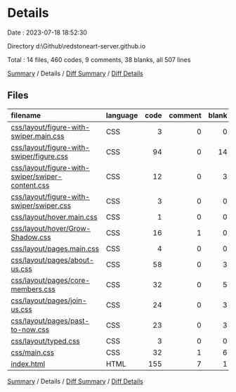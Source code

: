 # Details

Date : 2023-07-18 18:52:30

Directory d:\\Github\\redstoneart-server.github.io

Total : 14 files,  460 codes, 9 comments, 38 blanks, all 507 lines

[Summary](results.md) / Details / [Diff Summary](diff.md) / [Diff Details](diff-details.md)

## Files
| filename | language | code | comment | blank | total |
| :--- | :--- | ---: | ---: | ---: | ---: |
| [css/layout/figure-with-swiper.main.css](/css/layout/figure-with-swiper.main.css) | CSS | 3 | 0 | 0 | 3 |
| [css/layout/figure-with-swiper/figure.css](/css/layout/figure-with-swiper/figure.css) | CSS | 94 | 0 | 14 | 108 |
| [css/layout/figure-with-swiper/swiper-content.css](/css/layout/figure-with-swiper/swiper-content.css) | CSS | 12 | 0 | 3 | 15 |
| [css/layout/figure-with-swiper/swiper.css](/css/layout/figure-with-swiper/swiper.css) | CSS | 3 | 0 | 0 | 3 |
| [css/layout/hover.main.css](/css/layout/hover.main.css) | CSS | 1 | 0 | 0 | 1 |
| [css/layout/hover/Grow-Shadow.css](/css/layout/hover/Grow-Shadow.css) | CSS | 16 | 1 | 0 | 17 |
| [css/layout/pages.main.css](/css/layout/pages.main.css) | CSS | 4 | 0 | 0 | 4 |
| [css/layout/pages/about-us.css](/css/layout/pages/about-us.css) | CSS | 58 | 0 | 3 | 61 |
| [css/layout/pages/core-members.css](/css/layout/pages/core-members.css) | CSS | 32 | 0 | 5 | 37 |
| [css/layout/pages/join-us.css](/css/layout/pages/join-us.css) | CSS | 24 | 0 | 3 | 27 |
| [css/layout/pages/past-to-now.css](/css/layout/pages/past-to-now.css) | CSS | 23 | 0 | 3 | 26 |
| [css/layout/typed.css](/css/layout/typed.css) | CSS | 3 | 0 | 0 | 3 |
| [css/main.css](/css/main.css) | CSS | 32 | 1 | 6 | 39 |
| [index.html](/index.html) | HTML | 155 | 7 | 1 | 163 |

[Summary](results.md) / Details / [Diff Summary](diff.md) / [Diff Details](diff-details.md)